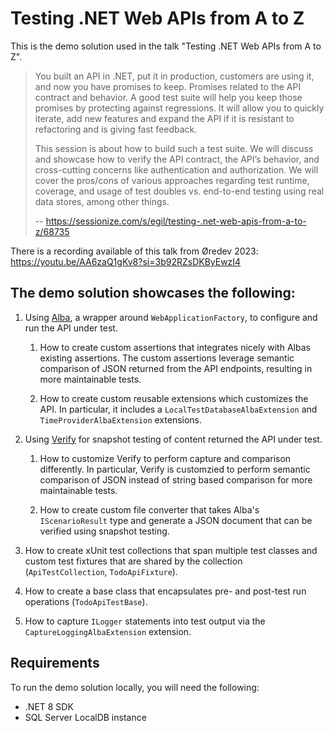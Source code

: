 # Testing .NET Web APIs from A to Z

This is the demo solution used in the talk "Testing .NET Web APIs from A to Z".

> You built an API in .NET, put it in production, customers are using it, and now you have promises to keep. Promises related to the API contract and behavior. A good test suite will help you keep those promises by protecting against regressions. It will allow you to quickly iterate, add new features and expand the API if it is resistant to refactoring and is giving fast feedback.
> 
> This session is about how to build such a test suite. We will discuss and showcase how to verify the API contract, the API’s behavior, and cross-cutting concerns like authentication and authorization. We will cover the pros/cons of various approaches regarding test runtime, coverage, and usage of test doubles vs. end-to-end testing using real data stores, among other things.
> 
> -- https://sessionize.com/s/egil/testing-.net-web-apis-from-a-to-z/68735

There is a recording available of this talk from Øredev 2023: https://youtu.be/AA6zaQ1gKv8?si=3b92RZsDKByEwzI4

## The demo solution showcases the following:

1. Using [Alba](https://jasperfx.github.io/alba/), a wrapper around `WebApplicationFactory`, to configure and run the API under test.

    1. How to create custom assertions that integrates nicely with Albas existing assertions. The custom assertions leverage semantic comparison of JSON returned from the API endpoints, resulting in more maintainable tests.

    2. How to create custom reusable extensions which customizes the API. In particular, it includes a `LocalTestDatabaseAlbaExtension` and `TimeProviderAlbaExtension` extensions.

2. Using [Verify](https://github.com/VerifyTests/Verify) for snapshot testing of content returned the API under test.

    1. How to customize Verify to perform capture and comparison differently. In particular, Verify is customzied to perform semantic comparison of JSON instead of string based comparison for more maintainable tests.

    2. How to create custom file converter that takes Alba's `IScenarioResult` type and generate a JSON document that can be verified using snapshot testing.

3. How to create xUnit test collections that span multiple test classes and custom test fixtures that are shared by the collection (`ApiTestCollection`, `TodoApiFixture`).

4. How to create a base class that encapsulates pre- and post-test run operations (`TodoApiTestBase`).

5. How to capture `ILogger` statements into test output via the `CaptureLoggingAlbaExtension` extension.

## Requirements

To run the demo solution locally, you will need the following:

- .NET 8 SDK
- SQL Server LocalDB instance
